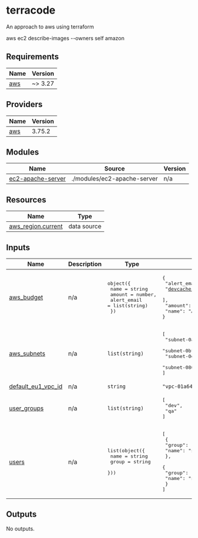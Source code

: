 # terracode
An approach to aws using terraform



aws ec2 describe-images --owners self amazon
<!-- BEGIN_TF_DOCS -->
## Requirements

| Name | Version |
|------|---------|
| <a name="requirement_aws"></a> [aws](#requirement\_aws) | ~> 3.27 |

## Providers

| Name | Version |
|------|---------|
| <a name="provider_aws"></a> [aws](#provider\_aws) | 3.75.2 |

## Modules

| Name | Source | Version |
|------|--------|---------|
| <a name="module_ec2-apache-server"></a> [ec2-apache-server](#module\_ec2-apache-server) | ./modules/ec2-apache-server | n/a |

## Resources

| Name | Type |
|------|------|
| [aws_region.current](https://registry.terraform.io/providers/hashicorp/aws/latest/docs/data-sources/region) | data source |

## Inputs

| Name | Description | Type | Default | Required |
|------|-------------|------|---------|:--------:|
| <a name="input_aws_budget"></a> [aws\_budget](#input\_aws\_budget) | n/a | <pre>object({<br>    name   = string<br>    amount = number,<br>    alert_email = list(string)<br>  })</pre> | <pre>{<br>  "alert_email": [<br>    "devcache.in@gmail.com"<br>  ],<br>  "amount": 5,<br>  "name": "AWS Initial Budget"<br>}</pre> | no |
| <a name="input_aws_subnets"></a> [aws\_subnets](#input\_aws\_subnets) | n/a | `list(string)` | <pre>[<br>  "subnet-0a34eb5e71a6cc12a",<br>  "subnet-0bf29c71441b0bd60",<br>  "subnet-0e670b2abaedd810e",<br>  "subnet-086e62600ebda72b8"<br>]</pre> | no |
| <a name="input_default_eu1_vpc_id"></a> [default\_eu1\_vpc\_id](#input\_default\_eu1\_vpc\_id) | n/a | `string` | `"vpc-01a64cf9cdf93488d"` | no |
| <a name="input_user_groups"></a> [user\_groups](#input\_user\_groups) | n/a | `list(string)` | <pre>[<br>  "dev",<br>  "qa"<br>]</pre> | no |
| <a name="input_users"></a> [users](#input\_users) | n/a | <pre>list(object({<br>    name  = string<br>    group = string<br>  }))</pre> | <pre>[<br>  {<br>    "group": "qa",<br>    "name": "srustag_dev"<br>  },<br>  {<br>    "group": "qa",<br>    "name": "srustag_qa"<br>  }<br>]</pre> | no |

## Outputs

No outputs.
<!-- END_TF_DOCS -->